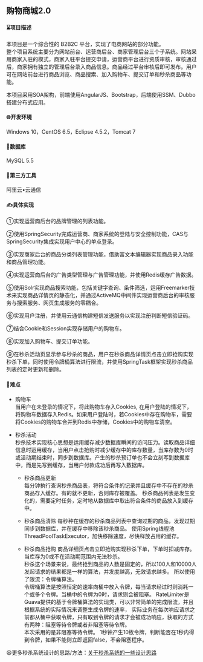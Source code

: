 ## 购物商城2.0
#### ⌛项目描述
本项目是一个综合性的 B2B2C 平台，实现了电商网站的部分功能。  
整个项目系统主要分为网站前台、运营商后台、商家管理后台三个子系统。网站采用商家入驻的模式，商家入驻平台提交申请，运营商平台进行资质审核，审核通过后，商家拥有独立的管理后台录入商品信息。商品经过平台审核后即可发布。用户可在网站前台进行商品浏览、商品搜索、加入购物车、提交订单和秒杀商品等功能。  

本项目采用SOA架构，前端使用AngularJS、Bootstrap，后端使用SSM、Dubbo搭建分布式应用。

#### 🌐开发环境
Windows 10，CentOS 6.5，Eclipse 4.5.2，Tomcat 7

#### 👜数据库
MySQL 5.5

#### 💌第三方工具
阿里云•云通信

#### ✍具体实现
①实现运营商后台的品牌管理的列表功能。  

②使用SpringSecurity完成运营商、商家系统的登陆与安全控制功能，CAS与SpringSecurity集成实现用户中心的单点登录。  

③实现商家后台的商品分类列表管理功能，借助富文本编辑器实现商品录入功能和商品管理功能。  

④实现运营商后台的广告类型管理与广告管理功能，并使用Redis缓存广告数据。  

⑤使用Solr实现商品搜索功能，包括关键字查询、条件筛选，运用Freemarker技术来实现商品详情页的静态化，并通过ActiveMQ中间件实现运营商后台的审核服务与搜索服务、网页生成服务的零耦合。  

⑥实现用户注册，并使用云通信构建短信发送服务以实现注册判断短信验证码。  

⑦结合Cookie和Session实现存储用户的购物车。  

⑧实现加入购物车、提交订单功能。  

⑨在秒杀活动页显示参与秒杀的商品，用户在秒杀商品详情页点击立即抢购实现秒杀下单，同时使用令牌桶算法进行限流，并使用SpringTask框架实现秒杀商品列表的定时更新和删除。

#### 💎难点
- 购物车  
当用户在未登录的情况下，将此购物车存入Cookies, 在用户登陆的情况下，将购物车数据存入Redis。如果用户登陆时，若Cookies中存在购物车，需要将Cookies的购物车合并到Redis中存储，Cookies中的购物车清空。

- 秒杀活动  
秒杀技术实现核心思想是运用缓存减少数据库瞬间的访问压力。读取商品详细信息时运用缓存，当用户点击抢购时减少缓存中的库存数量，当库存数为0时或活动期结束时，同步到数据库。产生的秒杀预订单也不会立刻写到数据库中，而是先写到缓存，当用户付款成功后再写入数据库。  

   * 秒杀商品更新  
每分钟执行查询秒杀商品表，将符合条件的记录并且缓存中不存在的秒杀商品存入缓存。有的就不更新，否则库存被覆盖。
秒杀商品列表是发生变化的，需要定时任务，定时地从数据库中取出符合条件的商品放入到缓存中。   

   * 秒杀商品清除
每秒种在缓存的秒杀商品列表中查询过期的商品，发现过期同步到数据库，并在缓存中移除该秒杀商品。
使用Spring线程池ThreadPoolTaskExecutor，加快移除速度，尽快释放占用的缓存。  

   * 秒杀商品抢购
商品详细页点击立即抢购实现秒杀下单，下单时扣减库存。当库存为0或不在活动期范围内无法秒杀。  
秒杀这个场景来说，最终抢到商品的人数是固定的，所以100人和10000人发起请求的结果都是一样的算法，并发度越高，无效请求越多。
所以使用了限流：令牌桶算法。  
令牌桶算法是按照恒定的速率向桶中放入令牌，每当请求经过时则消耗一个或多个令牌。当桶中的令牌为0时，请求则会被阻塞。
RateLimiter是Guava提供的基于令牌桶算法的实现类，可以非常简单的完成限流，并且根据系统的实际情况来调整生成令牌的速率，
实际业务在每次响应请求之前都从桶中获取令牌，只有取到令牌的请求才会被成功响应，获取的方式有两种：阻塞等待令牌或者非阻塞等待令牌。  
本次采用的是非阻塞等待令牌。
1秒钟产生10枚令牌，判断能否在1秒内得到令牌，如果不能则立即返回false，不会阻塞程序。  

😆更多秒杀系统设计的思路/方法：[关于秒杀系统的一些设计思路](https://github.com/Mathilda11/Java-Notes/blob/master/MD/SystemDesign/%E5%85%B3%E4%BA%8E%E7%A7%92%E6%9D%80%E7%B3%BB%E7%BB%9F%E7%9A%84%E4%B8%80%E4%BA%9B%E8%AE%BE%E8%AE%A1%E6%80%9D%E8%B7%AF.md)

